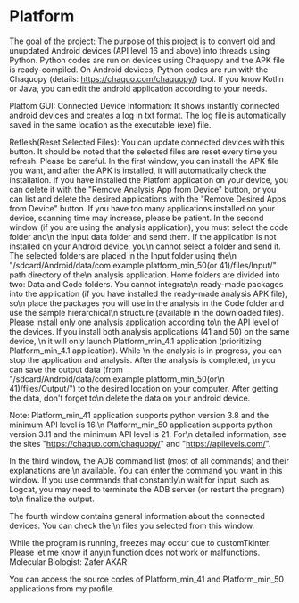 # Platform
The goal of the project:
The purpose of this project is to convert old and unupdated Android devices (API level 16 and above) into threads using Python. Python codes are run on devices using Chaquopy and the APK file is ready-compiled. On Android devices, Python codes are run with the Chaquopy (details: https://chaquo.com/chaquopy/) tool. If you know Kotlin or Java, you can edit the android application according to your needs.

Platfom GUI:
Connected Device Information:
It shows instantly connected android devices and creates a log in txt format. The log file is automatically saved in the same location as the executable (exe) file.

Reflesh(Reset Selected Files):
You can update connected devices with this button. It should be noted that the selected files are reset every time you refresh. Please be careful.
In the first window, you can install the APK file you want, and after the APK is installed, it will automatically check the installation. If you have installed the Platfom application on your device, you can delete it with the "Remove Analysis App from Device" button, or you can list and delete the desired applications with the "Remove Desired Apps from Device" button. If you have too many applications installed on your device, scanning time may increase, please be patient.
In the second window (if you are using the analysis application), you must select the code folder and\n the input data folder and send them. If the application is not installed on your Android device, you\n cannot select a folder and send it. The selected folders are placed in the Input folder using the\n "/sdcard/Android/data/com.example.platform_min_50(or 41)/files/Input/" path directory of the\n analysis application. Home folders are divided into two: Data and Code folders. You cannot integrate\n ready-made packages into the application (if you have installed the ready-made analysis APK file), so\n place the packages you will use in the analysis in the Code folder and use the sample hierarchical\n structure (available in the downloaded files). Please install only one analysis application according to\n the API level of the devices. If you install both analysis applications (41 and 50) on the same device, \n it will only launch Platform_min_4.1 application (prioritizing Platform_min_4.1 application). While \n the analysis is in progress, you can stop the application and analysis. After the analysis is completed, \n you can save the output data (from "/sdcard/Android/data/com.example.platform_min_50(or\n 41)/files/Output/") to the desired location on your computer. After getting the data, don't forget to\n delete the data on your android device.

Note: Platform_min_41 application supports python version 3.8 and the minimum API level is 16.\n Platform_min_50 application supports python version 3.11 and the minimum API level is 21. For\n detailed information, see the sites "https://chaquo.com/chaquopy/" and "https://apilevels.com/".

In the third window, the ADB command list (most of all commands) and their explanations are \n available. You can enter the command you want in this window. If you use commands that constantly\n wait for input, such as Logcat, you may need to terminate the ADB server (or restart the program) to\n finalize the output.

The fourth window contains general information about the connected devices. You can check the \n files you selected from this window.

While the program is running, freezes may occur due to customTkinter. Please let me know if any\n function does not work or malfunctions.
Molecular Biologist: Zafer AKAR


You can access the source codes of Platform_min_41 and Platform_min_50 applications from my profile.
